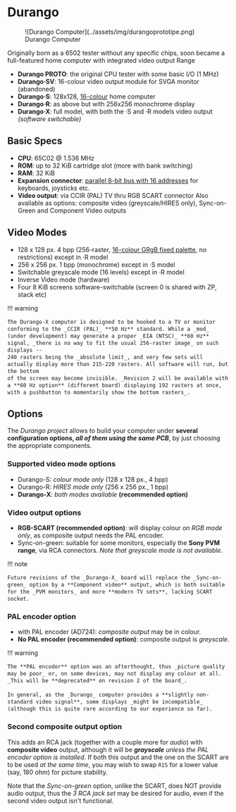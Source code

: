 # Durango

<figure markdown>
![Durango Computer](../assets/img/durangoprototipe.png)
<figcaption>Durango Computer</figcaption>
</figure>

Originally born as a 6502 tester without any specific chips, soon became a full-featured home computer with integrated video output
Range

* **Durango PROTO**: the original CPU tester with some basic I/O (1 MHz)
* **Durango·SV**: 16-colour video output module for SVGA monitor (abandoned)
* **Durango·S**: 128x128, [16-colour](palette.md) home computer
* **Durango·R**: as above but with 256x256 monochrome display
* **Durango·X**: full model, with both the ·S and ·R models video output _(software switchable)_

## Basic Specs

* **CPU**: 65C02 @ 1.536 MHz
* **ROM**: up to 32 KiB cartridge slot (more with bank switching)
* **RAM**: 32 KiB
* **Expansion connector**: [parallel 8-bit bus with 16 addresses](exp_bus.md) for keyboards, joysticks etc.
* **Video output**: via CCIR (PAL) TV thru RGB SCART connector
    Also available as options: composite video (greyscale/HIRES only), Sync-on-Green and Component Video outputs

## Video Modes

* 128 x 128 px. 4 bpp (256-raster, [16-colour GRgB fixed palette](palette.md), no restrictions) except in ·R model
* 256 x 256 px. 1 bpp (monochrome) except in ·S model
* Switchable greyscale mode (16 levels) except in ·R model
* Inverse Video mode (hardware)
* Four 8 KiB screens software-switchable (screen 0 is shared with ZP, stack etc)

!!! warning

	The Durango-X computer is designed to be hooked to a TV or monitor conforming to the _CCIR (PAL)_ **50 Hz** standard. While a _mod_
	(under development) may generate a proper _EIA (NTSC)_ **60 Hz** signal, _there is no way to fit the usual 256-raster image_ on such displays --
	240 rasters being the _absolute limit_, and very few sets will actually display more than 215-220 rasters. All software will run, but the bottom
	of the screen may become invisible. _Revision 2 will be available with a **60 Hz option** (different board) displaying 192 rasters at once,
	with a pushbutton to momentarily show the bottom rasters_.

## Options

The _Durango project_ allows to build your computer under **several configuration options, _all of them using the same PCB_**, by just choosing the appropriate components.

### Supported video mode options

* Durango-S: _colour mode only_ (128 x 128 px., 4 bpp)
* Durango-R: _HIRES mode only_ (256 x 256 px., 1 bpp)
* **Durango-X**: _both modes available_ **(recommended option)**

### Video output options

* **RGB-SCART (recommended option)**: will display colour _on RGB mode only_, as composite output needs the PAL encoder.
* Sync-on-green: suitable for some monitors, especially the **Sony PVM range**, via RCA connectors. _Note that greyscale mode is not available_.

!!! note

	Future revisions of the _Durango-X_ board will replace the _Sync-on-green_ option by a **Component video** output, which is both suitable for the _PVM monitors_ and more **modern TV sets**, lacking SCART socket.

### PAL encoder option

* with PAL encoder (AD724): _composite output_ may be in colour.
* **No PAL encoder (recommended option)**: composite output is _greyscale_.

!!! warning

	The **PAL encoder** option was an afterthought, thus _picture quality may be poor_ or, on some devices, may not display any colour at all.
	_This will be **deprecated** on revision 2 of the board_.
	
	In general, as the _Durango_ computer provides a **slightly non-standard video signal**, some displays _might be incompatible_ (although this is quite rare according to our experience so far).

### Second composite output option

This adds an RCA jack (together with a couple more for _audio_) with **composite video** output, although it will be _**grayscale** unless the PAL encoder option is installed_. If both this output and the one on the SCART are to be used _at the same time_, you may wish to swap `R15` for a lower value (say, 180 ohm) for picture stability.

Note that the _Sync-on-green_ option, unlike the SCART, does NOT provide audio output, thus the _3 RCA jack set_ may be desired for audio, even if the second video output isn't functional.
